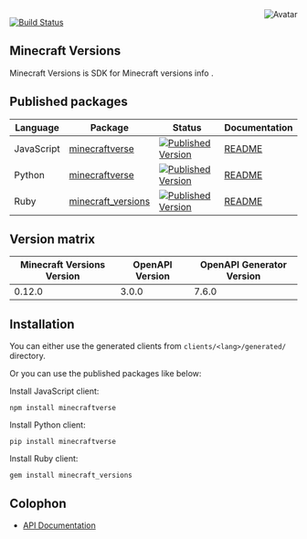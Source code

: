 <img align="right" src="https://raw.github.com/oapicf/minecraft-versions/main/avatar.jpg" alt="Avatar"/>

[![Build Status](https://github.com/oapicf/minecraft-versions/actions/workflows/ci-workflow.yaml/badge.svg)](https://github.com/oapicf/minecraft-versions/actions/workflows/ci-workflow.yaml)
<br/>

Minecraft Versions
------------------

Minecraft Versions is SDK for Minecraft versions info .

Published packages
------------------

| Language | Package | Status | Documentation |
|----------|---------|--------|---------------|
| JavaScript | [minecraftverse]((http://www.npmjs.com/package/minecraftverse)) | [![Published Version](https://img.shields.io/npm/v/minecraftverse.svg)](http://www.npmjs.com/package/minecraftverse) | [README](https://github.com/oapicf/minecraft-versions/blob/main/clients/javascript/generated/README.md) |
| Python | [minecraftverse]((https://pypi.python.org/pypi/minecraftverse)) | [![Published Version](https://img.shields.io/pypi/v/minecraftverse.svg)](https://pypi.python.org/pypi/minecraftverse) | [README](https://github.com/oapicf/minecraft-versions/blob/main/clients/python/generated/README.md) |
| Ruby | [minecraft_versions]((https://rubygems.org/gems/minecraft_versions)) | [![Published Version](https://img.shields.io/gem/v/minecraft_versions.svg)](https://rubygems.org/gems/minecraft_versions) | [README](https://github.com/oapicf/minecraft-versions/blob/main/clients/ruby/generated/README.md) |

Version matrix
--------------

| Minecraft Versions Version | OpenAPI Version | OpenAPI Generator Version |
|----------------------------|-----------------|---------------------------|
| 0.12.0 | 3.0.0 | 7.6.0 |

Installation
------------

You can either use the generated clients from `clients/<lang>/generated/` directory.

Or you can use the published packages like below:

Install JavaScript client:

    npm install minecraftverse

Install Python client:

    pip install minecraftverse

Install Ruby client:

    gem install minecraft_versions

Colophon
--------

* [API Documentation](https://oapicf.github.io/minecraft-versions/api/latest/)
